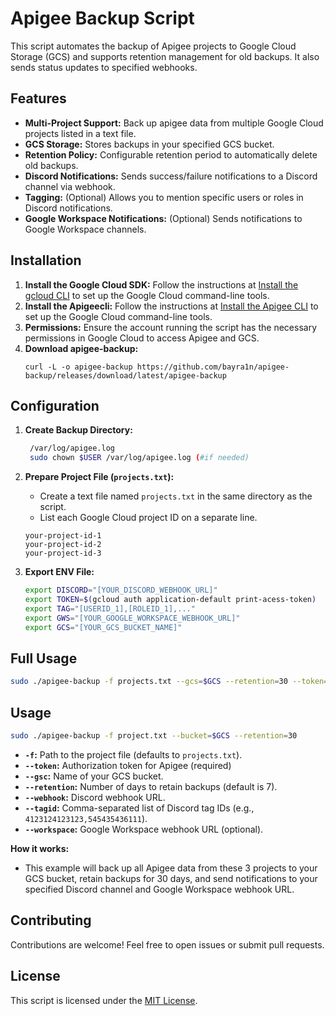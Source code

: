 # Apigee Backup Script

This script automates the backup of Apigee projects to Google Cloud Storage (GCS) and supports retention management for old backups. It also sends status updates to specified webhooks.

## Features

* **Multi-Project Support:** Back up apigee data from multiple Google Cloud projects listed in a text file.
* **GCS Storage:** Stores backups in your specified GCS bucket.
* **Retention Policy:**  Configurable retention period to automatically delete old backups.
* **Discord Notifications:** Sends success/failure notifications to a Discord channel via webhook.
* **Tagging:** (Optional) Allows you to mention specific users or roles in Discord notifications.
* **Google Workspace Notifications:**  (Optional) Sends notifications to Google Workspace channels.

## Installation

1. **Install the Google Cloud SDK:** Follow the instructions at [Install the gcloud CLI](https://cloud.google.com/sdk/docs/install) to set up the Google Cloud command-line tools.
2. **Install the Apigeecli:** Follow the instructions at [Install the Apigee CLI](https://github.com/apigee/apigeecli) to set up the Google Cloud command-line tools.
3. **Permissions:** Ensure the account running the script has the necessary permissions in Google Cloud to access Apigee and GCS.
4. **Download apigee-backup:**
   ```
   curl -L -o apigee-backup https://github.com/bayra1n/apigee-backup/releases/download/latest/apigee-backup
   ```

## Configuration

1. **Create Backup Directory:**

   ```bash
    /var/log/apigee.log
    sudo chown $USER /var/log/apigee.log (#if needed)
   ```
   
2. **Prepare Project File (`projects.txt`):**

    * Create a text file named `projects.txt` in the same directory as the script.
    * List each Google Cloud project ID on a separate line.

    ```
    your-project-id-1
    your-project-id-2
    your-project-id-3
    ```
3. **Export ENV File:**
    ```bash
    export DISCORD="[YOUR_DISCORD_WEBHOOK_URL]"
    export TOKEN=$(gcloud auth application-default print-acess-token)
    export TAG="[USERID_1],[ROLEID_1],..."
    export GWS="[YOUR_GOOGLE_WORKSPACE_WEBHOOK_URL]"
    export GCS="[YOUR_GCS_BUCKET_NAME]"

    ```

## Full Usage

```bash
sudo ./apigee-backup -f projects.txt --gcs=$GCS --retention=30 --token=$TOKEN --webhook=$DISCORD --tagid=$TAG --workspace=$GWS
```

## Usage

```bash
sudo ./apigee-backup -f project.txt --bucket=$GCS --retention=30
```

* **`-f`:** Path to the project file (defaults to `projects.txt`).
* **`--token`:** Authorization token for Apigee (required)
* **`--gsc`:** Name of your GCS bucket.
* **`--retention`:** Number of days to retain backups (default is 7).
* **`--webhook`:** Discord webhook URL.
* **`--tagid`:** Comma-separated list of Discord tag IDs (e.g., `4123124123123,545435436111`).
* **`--workspace`:** Google Workspace webhook URL (optional).

**How it works:**

- This example will back up all Apigee data from these 3 projects to your GCS bucket, retain backups for 30 days, and send notifications to your specified Discord channel and Google Workspace webhook URL.

## Contributing

Contributions are welcome! Feel free to open issues or submit pull requests.

## License

This script is licensed under the [MIT License](LICENSE).
